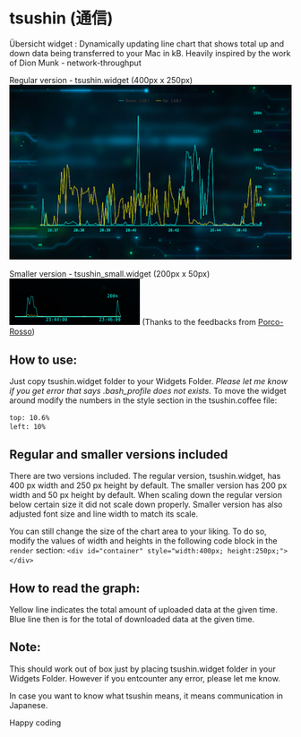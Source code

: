 # tsushin (通信)
Übersicht widget : Dynamically updating line chart that shows total up and down data being transferred to your Mac in kB. Heavily inspired by the work of Dion Munk -  network-throughput

Regular version - tsushin.widget (400px x 250px)
![alt text](screenshot.png "Tsushin")

Smaller version - tsushin_small.widget (200px x 50px) 
![alt text](screenshot_small.png "Tsushin small")
(Thanks to the feedbacks from [Porco-Rosso](https://github.com/Porco-Rosso))

## How to use:
Just copy tsushin.widget folder to your Widgets Folder. _Please let me know if you get error that says .bash_profile does not exists._
To move the widget around modify the numbers in the style section in the tsushin.coffee file:
```
top: 10.6%
left: 10%
```

## Regular and smaller versions included
There are two versions included. The regular version, tsushin.widget, has 400 px width and 250 px height by default. The smaller version has 200 px width and 50 px height by default. When scaling down the regular version below certain size it did not scale down properly. Smaller version has also adjusted font size and line width to match its scale.

You can still change the size of the chart area to your liking. To do so, modify the values of width and heights in the following code block in the `render` section:
`<div id="container" style="width:400px; height:250px;"></div>`

## How to read the graph:
Yellow line indicates the total amount of uploaded data at the given time.
Blue line then is for the total of downloaded data at the given time.

## Note:
This should work out of box just by placing tsushin.widget folder in your Widgets Folder. However if you entcounter any error, please let me know.

In case you want to know what tsushin means, it means communication in Japanese.

Happy coding
